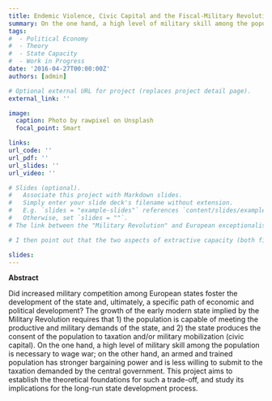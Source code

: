 ```yaml
---
title: Endemic Violence, Civic Capital and the Fiscal-Military Revolution
summary: On the one hand, a high level of military skill among the population is necessary to wage war; on the other hand, an armed and trained population has stronger bargaining power and is less willing to submit to the taxation demanded by the central government. This project establishes theoretical foundations for the trade-off faced by early modern states, and study its implications for the long-run state development process.
tags:
#  - Political Economy
#  - Theory
#  - State Capacity
#  - Work in Progress
date: '2016-04-27T00:00:00Z'
authors: [admin]

# Optional external URL for project (replaces project detail page).
external_link: ''

image:
  caption: Photo by rawpixel on Unsplash
  focal_point: Smart

links:
url_code: ''
url_pdf: ''
url_slides: ''
url_video: ''

# Slides (optional).
#   Associate this project with Markdown slides.
#   Simply enter your slide deck's filename without extension.
#   E.g. `slides = "example-slides"` references `content/slides/example-slides.md`.
#   Otherwise, set `slides = ""`.
# The link between the "Military Revolution" and European exceptionalism is a crucial question: did increased military competition among European states foster the development of the state and, ultimately, a specific path of economic and political development? To answer this question, the literature has focused on state expenditures, especially military expenditures in the early modern period, as a measure of state capacity. However, state capacity cannot be reduced to its financial dimension, but must also include the capacity for military mobilization. In theory, a strong military extraction capacity can compensate for a weak fiscal capacity. While the evolution of fiscal capacity is well known, this project starts with measuring the evolution of military extractive capacity by collecting data on the size of armies and the number of casualties for all recorded battles of the modern era.

# I then point out that the two aspects of extractive capacity (both fiscal and military) refer, on the one hand, to the political question of the consent of the people and, on the other hand, to their productive or military specialization. The growth of the state implied by the Military Revolution requires that 1) the population is capable of meeting the productive and military demands of the state, and 2) the state produces the consent of the population to taxation and/or military mobilization - in other words, civic capital. However, producing consent is costly for the state and can be counterproductive. The state faces a classic trade-off: on the one hand, a high level of military skill among the population is necessary to wage war; on the other hand, an armed and trained population has stronger bargaining power and is less willing to submit to the taxation demanded by the central government. This project aims to establish the theoretical foundations for such a trade-off, and study its implications for the long-run state development process.

slides:
---
```


**Abstract**


Did increased military competition among European states foster the development of the state and, ultimately, a specific path of economic and political development? The growth of the early modern state implied by the Military Revolution requires that 1) the population is capable of meeting the productive and military demands of the state, and 2) the state produces the consent of the population to taxation and/or military mobilization (civic capital). On the one hand, a high level of military skill among the population is necessary to wage war; on the other hand, an armed and trained population has stronger bargaining power and is less willing to submit to the taxation demanded by the central government. This project aims to establish the theoretical foundations for such a trade-off, and study its implications for the long-run state development process.


